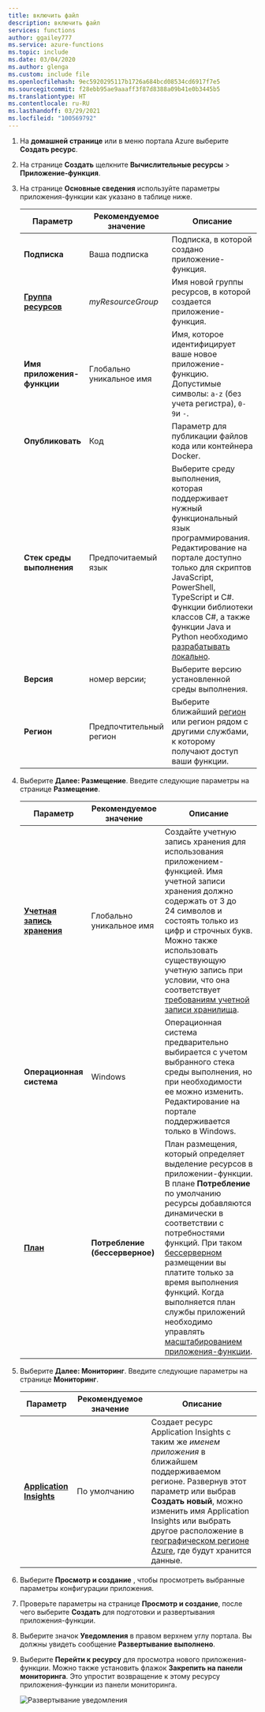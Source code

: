 ```yaml
---
title: включить файл
description: включить файл
services: functions
author: ggailey777
ms.service: azure-functions
ms.topic: include
ms.date: 03/04/2020
ms.author: glenga
ms.custom: include file
ms.openlocfilehash: 9ec5920295117b1726a684bcd08534cd6917f7e5
ms.sourcegitcommit: f28ebb95ae9aaaff3f87d8388a09b41e0b3445b5
ms.translationtype: HT
ms.contentlocale: ru-RU
ms.lasthandoff: 03/29/2021
ms.locfileid: "100569792"
---
```

1. На **домашней странице** или в меню портала Azure выберите **Создать ресурс**.

1. На странице **Создать** щелкните **Вычислительные ресурсы** > **Приложение-функция**.

1. На странице **Основные сведения** используйте параметры приложения-функции как указано в таблице ниже.

    | Параметр      | Рекомендуемое значение  | Описание |
    | ------------ | ---------------- | ----------- |
    | **Подписка** | Ваша подписка | Подписка, в которой создано приложение-функция. |
    | **[Группа ресурсов](../articles/azure-resource-manager/management/overview.md)** |  *myResourceGroup* | Имя новой группы ресурсов, в которой создается приложение-функция. |
    | **Имя приложения-функции** | Глобально уникальное имя | Имя, которое идентифицирует ваше новое приложение-функцию. Допустимые символы: `a-z` (без учета регистра), `0-9`и `-`.  |
    |**Опубликовать**| Код | Параметр для публикации файлов кода или контейнера Docker. |
    | **Стек среды выполнения** | Предпочитаемый язык | Выберите среду выполнения, которая поддерживает нужный функциональный язык программирования. Редактирование на портале доступно только для скриптов JavaScript, PowerShell, TypeScript и C#. Функции библиотеки классов C#, а также функции Java и Python необходимо [разрабатывать локально](../articles/azure-functions/functions-develop-local.md#local-development-environments).  |
    |**Версия**| номер версии; | Выберите версию установленной среды выполнения. |
    |**Регион**| Предпочтительный регион | Выберите ближайший [регион](https://azure.microsoft.com/regions/) или регион рядом с другими службами, к которому получают доступ ваши функции. |

1. Выберите **Далее: Размещение**. Введите следующие параметры на странице **Размещение**.

    | Параметр      | Рекомендуемое значение  | Описание |
    | ------------ | ---------------- | ----------- |
    | **[Учетная запись хранения](../articles/storage/common/storage-account-create.md)** |  Глобально уникальное имя |  Создайте учетную запись хранения для использования приложением-функцией. Имя учетной записи хранения должно содержать от 3 до 24 символов и состоять только из цифр и строчных букв. Можно также использовать существующую учетную запись при условии, что она соответствует [требованиям учетной записи хранилища](../articles/azure-functions/storage-considerations.md#storage-account-requirements). |
    |**Операционная система**| Windows | Операционная система предварительно выбирается с учетом выбранного стека среды выполнения, но при необходимости ее можно изменить. Редактирование на портале поддерживается только в Windows. |
    | **[План](../articles/azure-functions/functions-scale.md)** | **Потребление (бессерверное)** | План размещения, который определяет выделение ресурсов в приложении-функции. В плане **Потребление** по умолчанию ресурсы добавляются динамически в соответствии с потребностями функций. При таком [бессерверном](https://azure.microsoft.com/overview/serverless-computing/) размещении вы платите только за время выполнения функций. Когда выполняется план службы приложений необходимо управлять [масштабированием приложения-функции](../articles/azure-functions/functions-scale.md).  |

1. Выберите **Далее: Мониторинг**. Введите следующие параметры на странице **Мониторинг**.

    | Параметр      | Рекомендуемое значение  | Описание |
    | ------------ | ---------------- | ----------- |
    | **[Application Insights](../articles/azure-functions/functions-monitoring.md)** | По умолчанию | Создает ресурс Application Insights с таким же *именем приложения* в ближайшем поддерживаемом регионе. Развернув этот параметр или выбрав **Создать новый**, можно изменить имя Application Insights или выбрать другое расположение в [географическом регионе Azure](https://azure.microsoft.com/global-infrastructure/geographies/), где будут хранится данные. |

1. Выберите **Просмотр и создание** , чтобы просмотреть выбранные параметры конфигурации приложения.

1. Проверьте параметры на странице **Просмотр и создание**, после чего выберите **Создать** для подготовки и развертывания приложения-функции.

1. Выберите значок **Уведомления** в правом верхнем углу портала. Вы должны увидеть сообщение **Развертывание выполнено**.

1. Выберите **Перейти к ресурсу** для просмотра нового приложения-функции. Можно также установить флажок **Закрепить на панели мониторинга**. Это упростит возвращение к этому ресурсу приложения-функции из панели мониторинга.

    ![Развертывание уведомления](./media/functions-create-function-app-portal/function-app-create-notification2.png)
